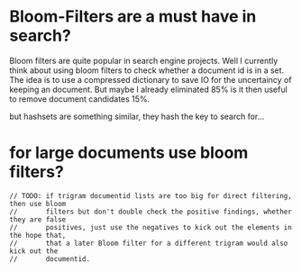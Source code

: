 # Bloom-Filters are a must have in search?

Bloom filters are quite popular in search engine projects. Well I currently think about
using bloom filters to check whether a document id is in a set. The idea is to use a 
compressed dictionary to save IO for the uncertaincy of keeping an document. But maybe 
I already eliminated 85% is it then useful to remove document candidates 15%.

but hashsets are something similar, they hash the key to search for...

# for large documents use bloom filters? 


    // TODO: if trigram documentid lists are too big for direct filtering, then use bloom 
    //       filters but don't double check the positive findings, whether they are false 
    //       positives, just use the negatives to kick out the elements in the hope that, 
    //       that a later Bloom filter for a different trigram would also kick out the 
    //       documentid.
